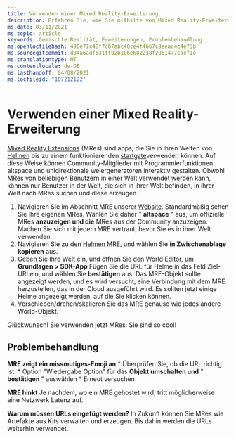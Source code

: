 ```yaml
---
title: Verwenden einer Mixed Reality-Erweiterung
description: Erfahren Sie, wie Sie mithilfe von Mixed Reality-Erweiterungen ihre altspacevr-Welten erweitern und anpassen.
ms.date: 03/11/2021
ms.topic: article
keywords: Gemischte Realität, Erweiterungen, Problembehandlung
ms.openlocfilehash: 498e71c48f7c67abc40ce4f4667c9eeac4c4e73b
ms.sourcegitcommit: d84a6adf631ff02b106e682238f2861477caef1e
ms.translationtype: MT
ms.contentlocale: de-DE
ms.lasthandoff: 04/08/2021
ms.locfileid: "107212122"
---
```

# <a name="using-a-mixed-reality-extension"></a>Verwenden einer Mixed Reality-Erweiterung

[Mixed Reality Extensions](https://developer.altvr.com/) (MRes) sind apps, die Sie in ihren Welten von [Helmen](https://account.altvr.com/mres/1173667287173955931) bis zu einem funktionierenden [startgate](https://account.altvr.com/mres/1152987031857529562)verwenden können. Auf diese Weise können Community-Mitglieder mit Programmierfunktionen altspace und unidirektionale welergeneratoren interaktiv gestalten. Obwohl MRes von beliebigen Benutzern in einer Welt verwendet werden kann, können nur Benutzer in der Welt, die sich in ihrer Welt befinden, in ihrer Welt nach MRes suchen und diese erzeugen. 

1. Navigieren Sie im Abschnitt MRE unserer [Website](https://account.altvr.com/mres). Standardmäßig sehen Sie Ihre eigenen MRes. Wählen Sie daher " **altspace** " aus, um offizielle MRes **anzuzeigen und die** MRes aus der Community anzuzeigen. Machen Sie sich mit jedem MRE vertraut, bevor Sie es in ihrer Welt verwenden. 
2. Navigieren Sie zu den [Helmen](https://account.altvr.com/mres/1173667287173955931) MRE, und wählen Sie **in Zwischenablage kopieren** aus. 
3. Geben Sie Ihre Welt ein, und öffnen Sie den World Editor, um **Grundlagen > SDK-App** Fügen Sie die URL für Helme in das Feld Ziel-URI ein, und wählen Sie **bestätigen** aus. Das MRE-Objekt sollte angezeigt werden, und es wird versucht, eine Verbindung mit dem MRE herzustellen, das in der Cloud ausgeführt wird. Es sollten jetzt einige Helme angezeigt werden, auf die Sie klicken können.
4. Verschieben/drehen/skalieren Sie das MRE genauso wie jedes andere World-Objekt.

Glückwunsch! Sie verwenden jetzt MRes: Sie sind so cool!

## <a name="troubleshooting"></a>Problembehandlung

**MRE zeigt ein missmutiges-Emoji an** 
    * Überprüfen Sie, ob die URL richtig ist.
    * Option "Wiedergabe Option" für das **Objekt umschalten und** " **bestätigen** " auswählen
    * Erneut versuchen

**MRE hinkt** Je nachdem, wo ein MRE gehostet wird, tritt möglicherweise eine Netzwerk Latenz auf.

**Warum müssen URLs eingefügt werden?**
In Zukunft können Sie MRes wie Artefakte aus Kits verwalten und erzeugen. Bis dahin werden die URLs weiterhin verwendet.